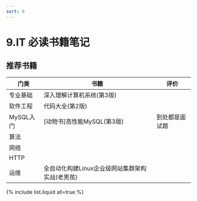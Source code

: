 ```yaml
---
sort: 9
---
```


# 9.IT 必读书籍笔记


## 推荐书籍

| 门类   | 书籍 | 评价 |
| ---- | ---- |---- |
| 专业基础 | 深入理解计算机系统(第3版) |  |
| 软件工程 | 代码大全(第2版) |  |
| MySQL入门 | [动物书]高性能MySQL(第3版) | 到处都是面试题 |
| 算法 | | | 
| 网络 | | | 
| HTTP | | | 
| 运维 | 全自动化构建Linux企业级网站集群架构实战(老男孩) | | 


{% include list.liquid all=true %}
